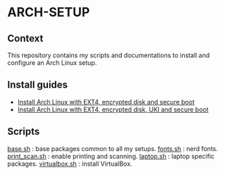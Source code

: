 # ARCH-SETUP 

## Context
This repository contains my scripts and documentations to install and configure an Arch Linux setup.

## Install guides

- [Install Arch Linux with EXT4, encrypted disk and secure boot](./docs/arch_setup_encryped_secureboot.md)
- [Install Arch Linux with EXT4, encrypted disk, UKI and secure boot](./docs/arch_setup_encryped_UKI_secureboot.md)

## Scripts

[base.sh](./scripts/install-base.sh) : base packages common to all my setups.
[fonts.sh](./scripts/install-fonts.sh) : nerd fonts.
[print_scan.sh](./scripts/print_scan.sh) : enable printing and scanning.
[laptop.sh](./scripts/laptop.sh) : laptop specific packages.
[virtualbox.sh](./scripts/virtualbox.sh) : install VirtualBox.

